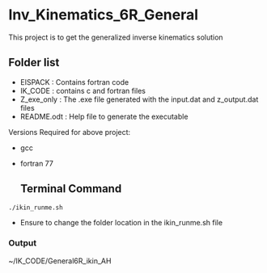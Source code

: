 # Inv_Kinematics_6R_General
This project is to get the generalized inverse kinematics solution

## Folder list
  * EISPACK : Contains fortran code
  * IK_CODE : contains c and fortran files
  * Z_exe_only : The .exe file generated with the input.dat and z_output.dat files
  * README.odt : Help file to generate the executable

Versions Required for above project:
* gcc
* fortran 77

  ## Terminal Command
```
./ikin_runme.sh
```
   * Ensure to change the folder location in the ikin_runme.sh file

### Output
~/IK_CODE/General6R_ikin_AH

